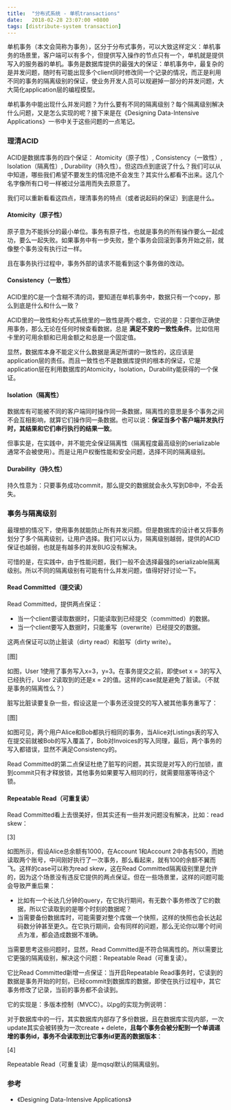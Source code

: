 ```yaml
---
title:  "分布式系统 - 单机transactions"
date:   2018-02-28 23:07:00 +0800
tags: [distribute-system transaction]
---
```


单机事务（本文会简称为事务），区分于分布式事务，可以大致这样定义：单机事务的场景里，客户端可以有多个，但提供写入操作的节点只有一个，单机就是提供写入的服务器的单机。事务是数据库提供的最强大的保证：单机事务中，最复杂的是并发问题，随时有可能出现多个client同时修改同一个记录的情况，而正是利用不同的事务的隔离级别的保证，使业务开发人员可以规避掉一部分的并发问题，大大简化application层的编程模型。

单机事务中能出现什么并发问题？为什么要有不同的隔离级别？每个隔离级别解决什么问题，又是怎么实现的呢？接下来是在《Designing Data-Intensive Applications》一书中关于这些问题的一点笔记。

### 理清ACID

ACID是数据库事务的四个保证： Atomicity（原子性）, Consistency（一致性）, Isolation（隔离性）, Durability（持久性）。但这四点到底说了什么？我们可以从中知道，哪些我们希望不要发生的情况绝不会发生？其实什么都看不出来。这几个名字像所有口号一样被过分滥用而失去原意了。

我们可以重新看看这四点，理清事务的特点（或者说起码的保证）到底是什么。

#### Atomicity（原子性）

原子意为不能拆分的最小单位。事务有原子性，也就是事务的所有操作要么一起成功，要么一起失败。如果事务中有一步失败，整个事务会回滚到事务开始之前，就像整个事务没有执行过一样。

且在事务执行过程中，事务外部的请求不能看到这个事务做的改动。

#### Consistency（一致性）

ACID里的C是一个含糊不清的词，要知道在单机事务中，数据只有一个copy，那么到底是什么和什么一致？

ACID里的一致性和分布式系统里的一致性是两个概念，它说的是：只要你正确使用事务，那么无论在任何时候查看数据，总是 **满足不变的一致性条件**。比如信用卡里的可用余额和已用金额之和总是一个固定值。

显然，数据库本身不能定义什么数据是满足所谓的一致性的，这应该是application层的责任。而且一致性也不是数据库提供的根本的保证，它是application层在利用数据库的Atomicity，Isolation，Durability能获得的一个保证。

#### Isolation（隔离性）

数据库有可能被不同的客户端同时操作同一条数据，隔离性的意思是多个事务之间不会互相影响，就算它们操作同一条数据。也可以说：**保证当多个客户端并发执行时，其结果和它们串行执行的结果一致**。

但事实是，在实践中，并不能完全保证隔离性（隔离程度最高级别的serializable通常不会被使用）。而是让用户权衡性能和安全问题，选择不同的隔离级别。

#### Durability（持久性）

持久性意为：只要事务成功commit，那么提交的数据就会永久写到DB中，不会丢失。

### 事务与隔离级别

最理想的情况下，使用事务就能防止所有并发问题。但是数据库的设计者又将事务划分了多个隔离级别，让用户选择。我们可以认为，隔离级别越弱，提供的ACID保证也越弱，也就是有越多的并发BUG没有解决。

可惜的是，在实践中，由于性能问题，我们一般不会选择最强的serializable隔离级别。所以不同的隔离级别有可能有什么并发问题，值得好好讨论一下。

#### Read Committed（提交读）

Read Committed，提供两点保证：

- 当一个client要读取数据时，只能读取到已经提交（committed）的数据。
- 当一个client要写入数据时，只能重写（overwrite）已经提交的数据。

这两点保证可以防止脏读（dirty read）和脏写（dirty write）。

[图]

如图，User 1使用了事务写入x=3，y=3。在事务提交之前，即使set x = 3的写入已经执行，User 2读取到的还是x = 2的值。这样的case就是避免了脏读。（不就是事务的隔离性么？）

脏写比脏读要复杂一些，假设这是一个事务还没提交的写入被其他事务重写了：

[图]

如图可见，两个用户Alice和Bob都执行相同的事务，当Alice对Listings表的写入在提交前就被Bob的写入覆盖了，Bob对Invoices的写入同理，最后，两个事务的写入都错误，显然不满足Consistency的。

Read Committed的第二点保证杜绝了脏写的问题，其实现是对写入的行加锁，直到commit只有才释放锁，其他事务如果要写入相同的行，就需要阻塞等待这个锁。

#### Repeatable Read（可重复读）

Read Committed看上去很美好，但其实还有一些并发问题没有解决，比如：read skew：

[3]

如图所示，假设Alice总余额有1000，在Account 1和Account 2中各有500，而她读取两个账号，中间刚好执行了一次事务，那么看起来，就有100的余额不翼而飞。这样的case可以称为read skew，这在Read Committed隔离级别里是允许的，因为这个场景没有违反它提供的两点保证。但在一些场景里，这样的问题可能会导致严重后果：

- 比如有一个长达几分钟的query，在它执行期间，有无数个事务修改了它的数据，所以它读取到的是哪个时刻的数据呢？
- 当需要备份数据库时，可能需要对整个库做一个快照，这样的快照也会长达起码数分钟甚至更久。在它执行期间，会有同样的问题，那么无论你以哪个时间点为准，都会造成数据不准确。

当需要思考这些问题时，显然，Read Committed是不符合隔离性的。所以需要比它更强的隔离级别，解决这个问题：Repeatable Read（可重复读）。

它比Read Committed新增一点保证：当开启Repeatable Read事务时，它读到的数据是事务开始的时刻，已经commit到数据库的数据，即使在执行过程中，其它事务修改了记录，当前的事务都不会读到。

它的实现是：多版本控制（MVCC）。以pg的实现为例说明：

对于数据库中的一行，其实数据库内部存了多份数据，且在数据库实现内部，一次update其实会被转换为一次create + delete，**且每个事务会被分配到一个单调递增的事务id，事务不会读取到比它事务id更高的数据版本**：

[4]

Repeatable Read（可重复读）是mqsql默认的隔离级别。



### 参考

- 《Designing Data-Intensive Applications》
